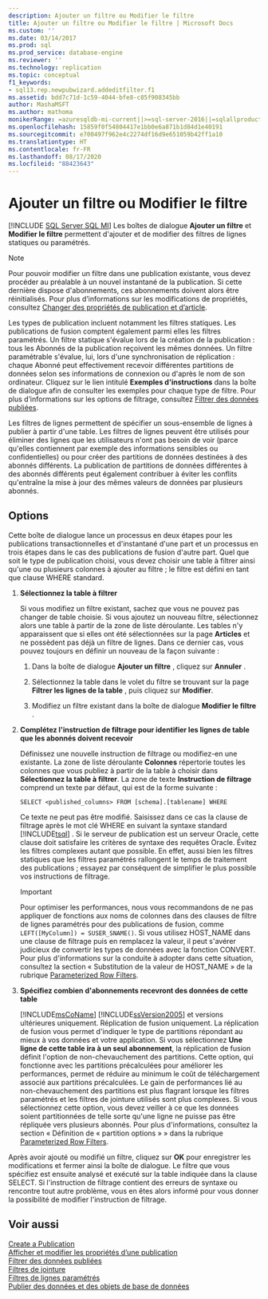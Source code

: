 ```yaml
---
description: Ajouter un filtre ou Modifier le filtre
title: Ajouter un filtre ou Modifier le filtre | Microsoft Docs
ms.custom: ''
ms.date: 03/14/2017
ms.prod: sql
ms.prod_service: database-engine
ms.reviewer: ''
ms.technology: replication
ms.topic: conceptual
f1_keywords:
- sql13.rep.newpubwizard.addeditfilter.f1
ms.assetid: bdd7c71d-1c59-4044-bfe8-c85f908345bb
author: MashaMSFT
ms.author: mathoma
monikerRange: =azuresqldb-mi-current||>=sql-server-2016||=sqlallproducts-allversions
ms.openlocfilehash: 15859f0f54804417e1bb0e6a871b1d84d1e40191
ms.sourcegitcommit: e700497f962e4c2274df16d9e651059b42ff1a10
ms.translationtype: HT
ms.contentlocale: fr-FR
ms.lasthandoff: 08/17/2020
ms.locfileid: "88423643"
---
```

# <a name="add-or-edit-filter"></a>Ajouter un filtre ou Modifier le filtre
[!INCLUDE [SQL Server SQL MI](../../includes/applies-to-version/sql-asdbmi.md)]
  Les boîtes de dialogue **Ajouter un filtre** et **Modifier le filtre** permettent d'ajouter et de modifier des filtres de lignes statiques ou paramétrés.  
  
> [!NOTE]  
>  Pour pouvoir modifier un filtre dans une publication existante, vous devez procéder au préalable à un nouvel instantané de la publication. Si cette dernière dispose d'abonnements, ces abonnements doivent alors être réinitialisés. Pour plus d’informations sur les modifications de propriétés, consultez [Changer des propriétés de publication et d’article](../../relational-databases/replication/publish/change-publication-and-article-properties.md).  
  
 Les types de publication incluent notamment les filtres statiques. Les publications de fusion comptent également parmi elles les filtres paramétrés. Un filtre statique s'évalue lors de la création de la publication : tous les Abonnés de la publication reçoivent les mêmes données. Un filtre paramétrable s'évalue, lui, lors d'une synchronisation de réplication : chaque Abonné peut effectivement recevoir différentes partitions de données selon ses informations de connexion ou d'après le nom de son ordinateur. Cliquez sur le lien intitulé **Exemples d'instructions** dans la boîte de dialogue afin de consulter les exemples pour chaque type de filtre. Pour plus d’informations sur les options de filtrage, consultez [Filtrer des données publiées](../../relational-databases/replication/publish/filter-published-data.md).  
  
 Les filtres de lignes permettent de spécifier un sous-ensemble de lignes à publier à partir d'une table. Les filtres de lignes peuvent être utilisés pour éliminer des lignes que les utilisateurs n'ont pas besoin de voir (parce qu'elles contiennent par exemple des informations sensibles ou confidentielles) ou pour créer des partitions de données destinées à des abonnés différents. La publication de partitions de données différentes à des abonnés différents peut également contribuer à éviter les conflits qu'entraîne la mise à jour des mêmes valeurs de données par plusieurs abonnés.  
  
## <a name="options"></a>Options  
 Cette boîte de dialogue lance un processus en deux étapes pour les publications transactionnelles et d'instantané d'une part et un processus en trois étapes dans le cas des publications de fusion d'autre part. Quel que soit le type de publication choisi, vous devez choisir une table à filtrer ainsi qu'une ou plusieurs colonnes à ajouter au filtre ; le filtre est défini en tant que clause WHERE standard.  
  
1.  **Sélectionnez la table à filtrer**  
  
     Si vous modifiez un filtre existant, sachez que vous ne pouvez pas changer de table choisie. Si vous ajoutez un nouveau filtre, sélectionnez alors une table à partir de la zone de liste déroulante. Les tables n'y apparaissent que si elles ont été sélectionnées sur la page **Articles** et ne possèdent pas déjà un filtre de lignes. Dans ce dernier cas, vous pouvez toujours en définir un nouveau de la façon suivante :  
  
    1.  Dans la boîte de dialogue **Ajouter un filtre** , cliquez sur **Annuler** .  
  
    2.  Sélectionnez la table dans le volet du filtre se trouvant sur la page **Filtrer les lignes de la table** , puis cliquez sur **Modifier**.  
  
    3.  Modifiez un filtre existant dans la boîte de dialogue **Modifier le filtre** .  
  
2.  **Complétez l'instruction de filtrage pour identifier les lignes de table que les abonnés doivent recevoir**  
  
     Définissez une nouvelle instruction de filtrage ou modifiez-en une existante. La zone de liste déroulante **Colonnes** répertorie toutes les colonnes que vous publiez à partir de la table à choisir dans **Sélectionnez la table à filtrer**. La zone de texte **Instruction de filtrage** comprend un texte par défaut, qui est de la forme suivante :  
  
     `SELECT <published_columns> FROM [schema].[tablename] WHERE`  
  
     Ce texte ne peut pas être modifié. Saisissez dans ce cas la clause de filtrage après le mot clé WHERE en suivant la syntaxe standard [!INCLUDE[tsql](../../includes/tsql-md.md)] . Si le serveur de publication est un serveur Oracle, cette clause doit satisfaire les critères de syntaxe des requêtes Oracle. Évitez les filtres complexes autant que possible. En effet, aussi bien les filtres statiques que les filtres paramétrés rallongent le temps de traitement des publications ; essayez par conséquent de simplifier le plus possible vos instructions de filtrage.  
  
    > [!IMPORTANT]  
    >  Pour optimiser les performances, nous vous recommandons de ne pas appliquer de fonctions aux noms de colonnes dans des clauses de filtre de lignes paramétrés pour des publications de fusion, comme `LEFT([MyColumn]) = SUSER_SNAME()`. Si vous utilisez HOST_NAME dans une clause de filtrage puis en remplacez la valeur, il peut s'avérer judicieux de convertir les types de données avec la fonction CONVERT. Pour plus d'informations sur la conduite à adopter dans cette situation, consultez la section « Substitution de la valeur de HOST_NAME » de la rubrique [Parameterized Row Filters](../../relational-databases/replication/merge/parameterized-filters-parameterized-row-filters.md).  
  
3.  **Spécifiez combien d'abonnements recevront des données de cette table**  
  
     [!INCLUDE[msCoName](../../includes/msconame-md.md)] [!INCLUDE[ssVersion2005](../../includes/ssversion2005-md.md)] et versions ultérieures uniquement. Réplication de fusion uniquement. La réplication de fusion vous permet d'indiquer le type de partitions répondant au mieux à vos données et votre application. Si vous sélectionnez **Une ligne de cette table ira à un seul abonnement**, la réplication de fusion définit l'option de non-chevauchement des partitions. Cette option, qui fonctionne avec les partitions précalculées pour améliorer les performances, permet de réduire au minimum le coût de téléchargement associé aux partitions précalculées. Le gain de performances lié au non-chevauchement des partitions est plus flagrant lorsque les filtres paramétrés et les filtres de jointure utilisés sont plus complexes. Si vous sélectionnez cette option, vous devez veiller à ce que les données soient partitionnées de telle sorte qu'une ligne ne puisse pas être répliquée vers plusieurs abonnés. Pour plus d'informations, consultez la section « Définition de « partition options » » dans la rubrique [Parameterized Row Filters](../../relational-databases/replication/merge/parameterized-filters-parameterized-row-filters.md).  
  
 Après avoir ajouté ou modifié un filtre, cliquez sur **OK** pour enregistrer les modifications et fermer ainsi la boîte de dialogue. Le filtre que vous spécifiez est ensuite analysé et exécuté sur la table indiquée dans la clause SELECT. Si l'instruction de filtrage contient des erreurs de syntaxe ou rencontre tout autre problème, vous en êtes alors informé pour vous donner la possibilité de modifier l'instruction de filtrage.  
  
## <a name="see-also"></a>Voir aussi  
 [Create a Publication](../../relational-databases/replication/publish/create-a-publication.md)   
 [Afficher et modifier les propriétés d’une publication](../../relational-databases/replication/publish/view-and-modify-publication-properties.md)   
 [Filtrer des données publiées](../../relational-databases/replication/publish/filter-published-data.md)   
 [Filtres de jointure](../../relational-databases/replication/merge/join-filters.md)   
 [Filtres de lignes paramétrés](../../relational-databases/replication/merge/parameterized-filters-parameterized-row-filters.md)   
 [Publier des données et des objets de base de données](../../relational-databases/replication/publish/publish-data-and-database-objects.md)  
  
  
